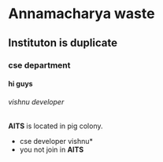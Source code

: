 # Annamacharya waste
## Instituton is duplicate
### cse department
#### hi guys
###### vishnu developer
 **AITS** is located in pig colony.
 * cse developer vishnu*
 * you not join in **AITS**
